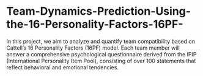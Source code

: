 # Team-Dynamics-Prediction-Using-the-16-Personality-Factors-16PF-
In this project, we aim to analyze and quantify team compatibility based on Cattell’s 16 Personality Factors (16PF) model. Each team member will answer a comprehensive psychological questionnaire derived from the IPIP (International Personality Item Pool), consisting of over 100 statements that reflect behavioral and emotional tendencies.
